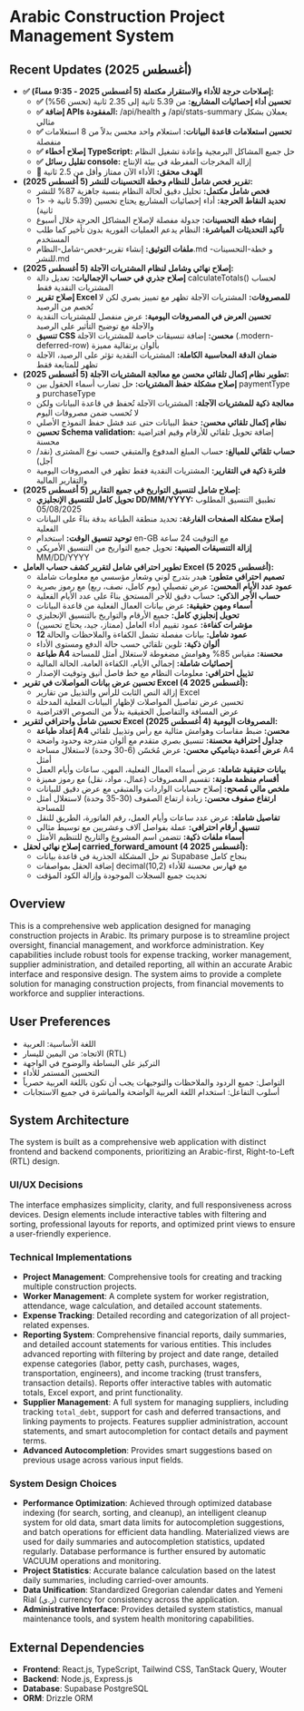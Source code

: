 # Arabic Construction Project Management System

## Recent Updates (أغسطس 2025)
- **✅ إصلاحات حرجة للأداء والاستقرار مكتملة (5 أغسطس 2025 - 9:35 مساءً):**
  - **✅ تحسين أداء إحصائيات المشاريع:** من 5.39 ثانية إلى 2.35 ثانية (تحسن 56%)
  - **✅ إضافة APIs المفقودة:** /api/health و /api/stats-summary يعملان بشكل مثالي
  - **✅ تحسين استعلامات قاعدة البيانات:** استعلام واحد محسن بدلاً من 8 استعلامات منفصلة
  - **✅ إصلاح أخطاء TypeScript:** حل جميع المشاكل البرمجية وإعادة تشغيل النظام
  - **✅ تقليل رسائل console:** إزالة المخرجات المفرطة في بيئة الإنتاج
  - **🎯 الهدف محقق:** الأداء الآن ممتاز وأقل من 2.5 ثانية
- **تقرير فحص شامل للنظام وخطة التحسينات للنشر (5 أغسطس 2025):**
  - **فحص شامل مكتمل:** تحليل دقيق لحالة النظام بنسبة جاهزية 87% للنشر
  - **تحديد النقاط الحرجة:** أداء إحصائيات المشاريع يحتاج تحسين (5.39 ثانية → <1 ثانية)
  - **إنشاء خطة التحسينات:** جدولة مفصلة لإصلاح المشاكل الحرجة خلال أسبوع
  - **تأكيد التحديثات المباشرة:** النظام يدعم العمليات الفورية بدون تأخير كما طلب المستخدم
  - **ملفات التوثيق:** إنشاء تقرير-فحص-شامل-النظام.md و خطة-التحسينات-للنشر.md
- **إصلاح نهائي وشامل لنظام المشتريات الآجلة (5 أغسطس 2025):**
  - **إصلاح جذري في حساب الإجماليات:** تعديل دالة calculateTotals() لحساب المشتريات النقدية فقط
  - **إصلاح تقرير Excel للمصروفات:** المشتريات الآجلة تظهر مع تمييز بصري لكن لا تُخصم من الرصيد
  - **تحسين العرض في المصروفات اليومية:** عرض منفصل للمشتريات النقدية والآجلة مع توضيح التأثير على الرصيد
  - **تنسيق CSS محسن:** إضافة تنسيقات خاصة للمشتريات الآجلة (.modern-deferred-row) بألوان برتقالية مميزة
  - **ضمان الدقة المحاسبية الكاملة:** المشتريات النقدية تؤثر على الرصيد، الآجلة تظهر للمتابعة فقط
- **تطوير نظام إكمال تلقائي محسن مع معالجة المشتريات الآجلة (5 أغسطس 2025):**
  - **إصلاح مشكلة حفظ المشتريات:** حل تضارب أسماء الحقول بين paymentType و purchaseType
  - **معالجة ذكية للمشتريات الآجلة:** المشتريات الآجلة تُحفظ في قاعدة البيانات ولكن لا تُحسب ضمن مصروفات اليوم
  - **نظام إكمال تلقائي محسن:** حفظ البيانات حتى عند فشل حفظ النموذج الأصلي
  - **تحسين Schema validation:** إضافة تحويل تلقائي للأرقام وقيم افتراضية محسنة
  - **حساب تلقائي للمبالغ:** حساب المبلغ المدفوع والمتبقي حسب نوع المشترى (نقد/آجل)
  - **فلترة ذكية في التقارير:** المشتريات النقدية فقط تظهر في المصروفات اليومية والتقارير المالية
- **إصلاح شامل لتنسيق التواريخ في جميع التقارير (5 أغسطس 2025):**
  - **تحويل كامل للتنسيق الإنجليزي DD/MM/YYYY:** تطبيق التنسيق المطلوب 05/08/2025
  - **إصلاح مشكلة الصفحات الفارغة:** تحديد منطقة الطباعة بدقة بناءً على البيانات الفعلية
  - **توحيد تنسيق الوقت:** استخدام en-GB مع التوقيت 24 ساعة
  - **إزالة التنسيقات الصينية:** تحويل جميع التواريخ من التنسيق الأمريكي MM/DD/YYYY
- **تطوير احترافي شامل لتقرير كشف حساب العامل Excel (5 أغسطس 2025):**
  - **تصميم احترافي متطور:** هيدر بتدرج لوني وشعار مؤسسي مع معلومات شاملة
  - **عمود عدد الأيام المحسن:** عرض تفصيلي (يوم كامل، نصف، ربع) مع رموز بصرية
  - **حساب الأجر الذكي:** حساب دقيق للأجر المستحق بناءً على عدد الأيام الفعلية
  - **أسماء ومهن حقيقية:** عرض بيانات العمال الفعلية من قاعدة البيانات
  - **تحويل إنجليزي كامل:** جميع الأرقام والتواريخ بالتنسيق الإنجليزي
  - **مؤشرات كفاءة:** عمود تقييم أداء العامل (ممتاز، جيد، يحتاج تحسين)
  - **12 عمود شامل:** بيانات مفصلة تشمل الكفاءة والملاحظات والحالة
  - **ألوان ذكية:** تلوين تلقائي حسب حالة الدفع ومستوى الأداء
  - **طباعة A4 محسنة:** مقياس 85% وهوامش مضغوطة لاستغلال أمثل للمساحة
  - **إحصائيات شاملة:** إجمالي الأيام، الكفاءة العامة، الحالة المالية
  - **تذييل احترافي:** معلومات النظام مع خط فاصل أنيق وتوقيت الإصدار
- **تحسين عرض بيانات المواصلات في تقرير Excel (4 أغسطس 2025):**
  - إزالة النص الثابت للرأس والتذييل من تقارير Excel
  - تحسين عرض تفاصيل المواصلات لإظهار البيانات الفعلية المدخلة
  - عرض المسافة والتفاصيل الحقيقية بدلاً من النصوص الافتراضية
- **تحسين شامل واحترافي لتقرير Excel المصروفات اليومية (4 أغسطس 2025):**
  - **إعداد طباعة A4 محسن:** ضبط مقاسات وهوامش مثالية مع رأس وتذييل تلقائي
  - **جداول احترافية محسنة:** تنسيق بصري متقدم مع ألوان متدرجة وحدود واضحة
  - **عرض أعمدة ديناميكي محسن:** عرض مُحَسّن (6-30 وحدة) لاستغلال مساحة A4 أمثل
  - **بيانات حقيقية شاملة:** عرض أسماء العمال الفعلية، المهن، ساعات وأيام العمل
  - **أقسام منظمة ملونة:** تقسيم المصروفات (عمال، مواد، نقل) مع رموز مميزة
  - **ملخص مالي مُصحح:** إصلاح حسابات الواردات والمتبقي مع عرض دقيق للبيانات
  - **ارتفاع صفوف محسن:** زيادة ارتفاع الصفوف (30-35 وحدة) لاستغلال أمثل للمساحة
  - **تفاصيل شاملة:** عرض عدد ساعات وأيام العمل، رقم الفاتورة، الطريق للنقل
  - **تنسيق أرقام احترافي:** عملة بفواصل آلاف وعشريين مع توسيط مثالي
  - **أسماء ملفات ذكية:** تتضمن اسم المشروع والتاريخ للتنظيم الأمثل
- **إصلاح نهائي لحقل carried_forward_amount (4 أغسطس 2025):**
  - تم حل المشكلة الجذرية في قاعدة بيانات Supabase بنجاح كامل
  - إضافة الحقل بمواصفات decimal(10,2) مع فهارس محسنة للأداء
  - تحديث جميع السجلات الموجودة وإزالة الكود المؤقت

## Overview
This is a comprehensive web application designed for managing construction projects in Arabic. Its primary purpose is to streamline project oversight, financial management, and workforce administration. Key capabilities include robust tools for expense tracking, worker management, supplier administration, and detailed reporting, all within an accurate Arabic interface and responsive design. The system aims to provide a complete solution for managing construction projects, from financial movements to workforce and supplier interactions.

## User Preferences
- اللغة الأساسية: العربية
- الاتجاه: من اليمين لليسار (RTL)
- التركيز على البساطة والوضوح في الواجهة
- التحسين المستمر للأداء
- التواصل: جميع الردود والملاحظات والتوجيهات يجب أن تكون باللغة العربية حصرياً
- أسلوب التفاعل: استخدام اللغة العربية الواضحة والمباشرة في جميع الاستجابات

## System Architecture
The system is built as a comprehensive web application with distinct frontend and backend components, prioritizing an Arabic-first, Right-to-Left (RTL) design.

### UI/UX Decisions
The interface emphasizes simplicity, clarity, and full responsiveness across devices. Design elements include interactive tables with filtering and sorting, professional layouts for reports, and optimized print views to ensure a user-friendly experience.

### Technical Implementations
- **Project Management**: Comprehensive tools for creating and tracking multiple construction projects.
- **Worker Management**: A complete system for worker registration, attendance, wage calculation, and detailed account statements.
- **Expense Tracking**: Detailed recording and categorization of all project-related expenses.
- **Reporting System**: Comprehensive financial reports, daily summaries, and detailed account statements for various entities. This includes advanced reporting with filtering by project and date range, detailed expense categories (labor, petty cash, purchases, wages, transportation, engineers), and income tracking (trust transfers, transaction details). Reports offer interactive tables with automatic totals, Excel export, and print functionality.
- **Supplier Management**: A full system for managing suppliers, including tracking `total_debt`, support for cash and deferred transactions, and linking payments to projects. Features supplier administration, account statements, and smart autocompletion for contact details and payment terms.
- **Advanced Autocompletion**: Provides smart suggestions based on previous usage across various input fields.

### System Design Choices
- **Performance Optimization**: Achieved through optimized database indexing (for search, sorting, and cleanup), an intelligent cleanup system for old data, smart data limits for autocompletion suggestions, and batch operations for efficient data handling. Materialized views are used for daily summaries and autocompletion statistics, updated regularly. Database performance is further ensured by automatic VACUUM operations and monitoring.
- **Project Statistics**: Accurate balance calculation based on the latest daily summaries, including carried-over amounts.
- **Data Unification**: Standardized Gregorian calendar dates and Yemeni Rial (ر.ي) currency for consistency across the application.
- **Administrative Interface**: Provides detailed system statistics, manual maintenance tools, and system health monitoring capabilities.

## External Dependencies
- **Frontend**: React.js, TypeScript, Tailwind CSS, TanStack Query, Wouter
- **Backend**: Node.js, Express.js
- **Database**: Supabase PostgreSQL
- **ORM**: Drizzle ORM